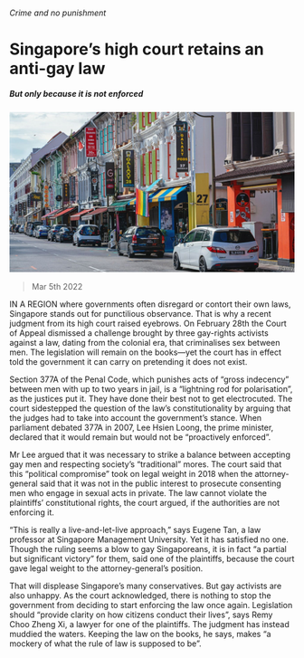 ###### Crime and no punishment

# Singapore’s high court retains an anti-gay law 

##### But only because it is not enforced 

![image](images/20220305_ASP002_0.jpg) 

> Mar 5th 2022 

IN A REGION where governments often disregard or contort their own laws, Singapore stands out for punctilious observance. That is why a recent judgment from its high court raised eyebrows. On February 28th the Court of Appeal dismissed a challenge brought by three gay-rights activists against a law, dating from the colonial era, that criminalises sex between men. The legislation will remain on the books—yet the court has in effect told the government it can carry on pretending it does not exist.

Section 377A of the Penal Code, which punishes acts of “gross indecency” between men with up to two years in jail, is a “lightning rod for polarisation”, as the justices put it. They have done their best not to get electrocuted. The court sidestepped the question of the law’s constitutionality by arguing that the judges had to take into account the government’s stance. When parliament debated 377A in 2007, Lee Hsien Loong, the prime minister, declared that it would remain but would not be “proactively enforced”.


Mr Lee argued that it was necessary to strike a balance between accepting gay men and respecting society’s “traditional” mores. The court said that this “political compromise” took on legal weight in 2018 when the attorney-general said that it was not in the public interest to prosecute consenting men who engage in sexual acts in private. The law cannot violate the plaintiffs’ constitutional rights, the court argued, if the authorities are not enforcing it.

“This is really a live-and-let-live approach,” says Eugene Tan, a law professor at Singapore Management University. Yet it has satisfied no one. Though the ruling seems a blow to gay Singaporeans, it is in fact “a partial but significant victory” for them, said one of the plaintiffs, because the court gave legal weight to the attorney-general’s position.

That will displease Singapore’s many conservatives. But gay activists are also unhappy. As the court acknowledged, there is nothing to stop the government from deciding to start enforcing the law once again. Legislation should “provide clarity on how citizens conduct their lives”, says Remy Choo Zheng Xi, a lawyer for one of the plaintiffs. The judgment has instead muddied the waters. Keeping the law on the books, he says, makes “a mockery of what the rule of law is supposed to be”.


